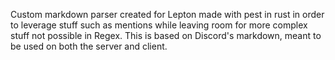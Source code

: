 Custom markdown parser created for Lepton made with pest in rust in order to leverage stuff such as mentions while leaving room for more complex stuff not possible in Regex.
This is based on Discord's markdown, meant to be used on both the server and client.
